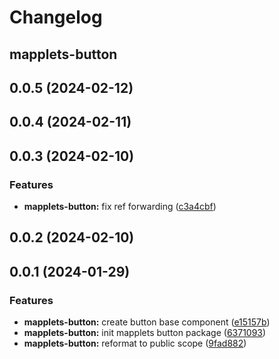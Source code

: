# Changelog

## mapplets-button

## 0.0.5 (2024-02-12)



## 0.0.4 (2024-02-11)



## 0.0.3 (2024-02-10)


### Features

* **mapplets-button:** fix ref forwarding ([c3a4cbf](https://github.com/mapplesorg/mapplets/commit/c3a4cbff57cbc213329605838a5089fc8c724145))



## 0.0.2 (2024-02-10)



## 0.0.1 (2024-01-29)


### Features

* **mapplets-button:** create button base component ([e15157b](https://github.com/mapplesorg/mapplets/commit/e15157b9ed188779c9c3c01d5ba474d83f8324cd))
* **mapplets-button:** init mapplets button package ([6371093](https://github.com/mapplesorg/mapplets/commit/6371093c0d65bd3f1989face44e3cf8400f50de7))
* **mapplets-button:** reformat to public scope ([9fad882](https://github.com/mapplesorg/mapplets/commit/9fad8820741a8eecc0b552d134f573aabdd8a558))


